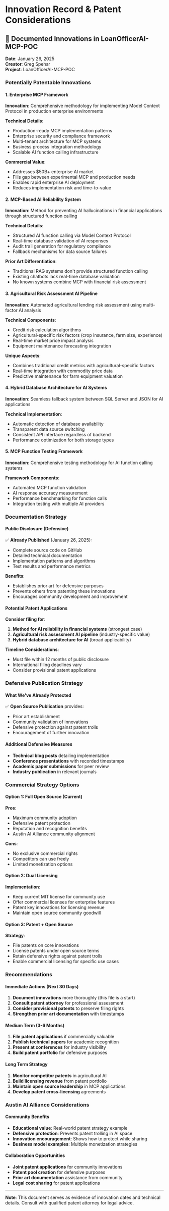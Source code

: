 # Innovation Record & Patent Considerations

## 🔬 Documented Innovations in LoanOfficerAI-MCP-POC

**Date**: January 26, 2025  
**Creator**: Greg Spehar  
**Project**: LoanOfficerAI-MCP-POC

### Potentially Patentable Innovations

#### 1. **Enterprise MCP Framework**

**Innovation**: Comprehensive methodology for implementing Model Context Protocol in production enterprise environments

**Technical Details**:

- Production-ready MCP implementation patterns
- Enterprise security and compliance framework
- Multi-tenant architecture for MCP systems
- Business process integration methodology
- Scalable AI function calling infrastructure

**Commercial Value**:

- Addresses $50B+ enterprise AI market
- Fills gap between experimental MCP and production needs
- Enables rapid enterprise AI deployment
- Reduces implementation risk and time-to-value

#### 2. **MCP-Based AI Reliability System**

**Innovation**: Method for preventing AI hallucinations in financial applications through structured function calling

**Technical Details**:

- Structured AI function calling via Model Context Protocol
- Real-time database validation of AI responses
- Audit trail generation for regulatory compliance
- Fallback mechanisms for data source failures

**Prior Art Differentiation**:

- Traditional RAG systems don't provide structured function calling
- Existing chatbots lack real-time database validation
- No known systems combine MCP with financial risk assessment

#### 3. **Agricultural Risk Assessment AI Pipeline**

**Innovation**: Automated agricultural lending risk assessment using multi-factor AI analysis

**Technical Components**:

- Credit risk calculation algorithms
- Agricultural-specific risk factors (crop insurance, farm size, experience)
- Real-time market price impact analysis
- Equipment maintenance forecasting integration

**Unique Aspects**:

- Combines traditional credit metrics with agricultural-specific factors
- Real-time integration with commodity price data
- Predictive maintenance for farm equipment valuation

#### 4. **Hybrid Database Architecture for AI Systems**

**Innovation**: Seamless fallback system between SQL Server and JSON for AI applications

**Technical Implementation**:

- Automatic detection of database availability
- Transparent data source switching
- Consistent API interface regardless of backend
- Performance optimization for both storage types

#### 5. **MCP Function Testing Framework**

**Innovation**: Comprehensive testing methodology for AI function calling systems

**Framework Components**:

- Automated MCP function validation
- AI response accuracy measurement
- Performance benchmarking for function calls
- Integration testing with multiple AI providers

### Documentation Strategy

#### Public Disclosure (Defensive)

✅ **Already Published** (January 26, 2025):

- Complete source code on GitHub
- Detailed technical documentation
- Implementation patterns and algorithms
- Test results and performance metrics

**Benefits**:

- Establishes prior art for defensive purposes
- Prevents others from patenting these innovations
- Encourages community development and improvement

#### Potential Patent Applications

**Consider filing for**:

1. **Method for AI reliability in financial systems** (strongest case)
2. **Agricultural risk assessment AI pipeline** (industry-specific value)
3. **Hybrid database architecture for AI** (broad applicability)

**Timeline Considerations**:

- Must file within 12 months of public disclosure
- International filing deadlines vary
- Consider provisional patent applications

### Defensive Publication Strategy

#### What We've Already Protected

✅ **Open Source Publication** provides:

- Prior art establishment
- Community validation of innovations
- Defensive protection against patent trolls
- Encouragement of further innovation

#### Additional Defensive Measures

- **Technical blog posts** detailing implementation
- **Conference presentations** with recorded timestamps
- **Academic paper submissions** for peer review
- **Industry publication** in relevant journals

### Commercial Strategy Options

#### Option 1: Full Open Source (Current)

**Pros**:

- Maximum community adoption
- Defensive patent protection
- Reputation and recognition benefits
- Austin AI Alliance community alignment

**Cons**:

- No exclusive commercial rights
- Competitors can use freely
- Limited monetization options

#### Option 2: Dual Licensing

**Implementation**:

- Keep current MIT license for community use
- Offer commercial licenses for enterprise features
- Patent key innovations for licensing revenue
- Maintain open source community goodwill

#### Option 3: Patent + Open Source

**Strategy**:

- File patents on core innovations
- License patents under open source terms
- Retain defensive rights against patent trolls
- Enable commercial licensing for specific use cases

### Recommendations

#### Immediate Actions (Next 30 Days)

1. **Document innovations** more thoroughly (this file is a start)
2. **Consult patent attorney** for professional assessment
3. **Consider provisional patents** to preserve filing rights
4. **Strengthen prior art documentation** with timestamps

#### Medium Term (3-6 Months)

1. **File patent applications** if commercially valuable
2. **Publish technical papers** for academic recognition
3. **Present at conferences** for industry visibility
4. **Build patent portfolio** for defensive purposes

#### Long Term Strategy

1. **Monitor competitor patents** in agricultural AI
2. **Build licensing revenue** from patent portfolio
3. **Maintain open source leadership** in MCP applications
4. **Develop patent cross-licensing** agreements

### Austin AI Alliance Considerations

#### Community Benefits

- **Educational value**: Real-world patent strategy example
- **Defensive protection**: Prevents patent trolling in AI space
- **Innovation encouragement**: Shows how to protect while sharing
- **Business model examples**: Multiple monetization strategies

#### Collaboration Opportunities

- **Joint patent applications** for community innovations
- **Patent pool creation** for defensive purposes
- **Prior art documentation** assistance from community
- **Legal cost sharing** for patent applications

---

**Note**: This document serves as evidence of innovation dates and technical details. Consult with qualified patent attorney for legal advice.
